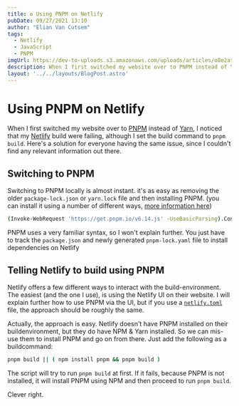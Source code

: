 ```yaml
---
title: ♻️ Using PNPM on Netlify
pubDate: 09/27/2021 13:10
author: "Elian Van Cutsem"
tags:
  - Netlify
  - JavaScript
  - PNPM 
imgUrl: https://dev-to-uploads.s3.amazonaws.com/uploads/articles/o8e2at4huuuv08y24jvg.png
description: When I first switched my website over to PNPM instead of Yarn, I noticed that my Netlify build were failing. Here's a guide and solution to everyone having the same issue.
layout: '../../layouts/BlogPost.astro'
---
```


# Using PNPM on Netlify

When I first switched my website over to [PNPM](<https://pnpm.io/>) instead of [Yarn](<https://yarnpkg.com/>), I noticed that my [Netlify](<https://www.netlify.com/>) build were failing, although I set the build command to `pnpm build`. Here's a solution for everyone having the same issue, since I couldn't find any relevant information out there.

## Switching to PNPM

Switching to PNPM locally is almost instant. it's as easy as removing the older `package-lock.json` or `yarn.lock` file and then installing PNPM. (you can install it using a number of different ways, [more information here](<https://pnpm.io/installation>))

```bash
(Invoke-WebRequest 'https://get.pnpm.io/v6.14.js' -UseBasicParsing).Content | node - add --global pnpm
```

PNPM uses a very familiar syntax, so I won't explain further. You just have to track the `package.json` and newly generated `pnpm-lock.yaml` file to install dependencies on Netlify

## Telling Netlify to build using PNPM

Netlify offers a few different ways to interact with the build-environment. The easiest (and the one I use), is using the Netlify UI on their website. I will explain further how to use PNPM via the UI, but if you use a [`netlify.toml`](<https://docs.netlify.com/configure-builds/file-based-configuration/>) file, the approach should be roughly the same.

Actually, the approach is easy. Netlify doesn't have PNPM installed on their buildenvironment, but they do have NPM & Yarn installed. So we can mis-use them to install PNPM and go on from there. Just add the following as a buildcommand:

```bash
pnpm build || ( npm install pnpm && pnpm build )
```

The script will try to run `pnpm build` at first. If it fails, because PNPM is not installed, it will install PNPM using NPM and then proceed to run `pnpm build`.

Clever right.
